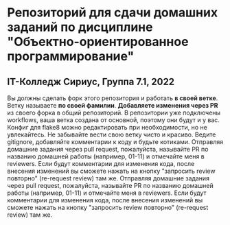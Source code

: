 # Репозиторий для сдачи домашних заданий по дисциплине "Объектно-ориентированное программирование" 
## IT-Колледж Сириус, Группа 7.1, 2022
Вы должны сделать форк этого репозитория и работать **в своей ветке**. Ветку называете **по своей фамилии**. **Добавляете изменения __через PR__** из своего форка в общий репозиторий. В репозитории уже подключены workflows, ваша ветка создана от основной, поэтому они будут и у вас. Конфиг для flake8 можно редактировать при необходимости, но не увлекайтесь. Не забывайте вести свою ветку чисто и красиво. Ведите gitignore, добавляйте комментарии к коду и будьте котиками.
Отправляя домашние задания через pull request, пожалуйста, называйте PR по названию домашней работы (например, 01-11) и отмечайте меня в reviewers. Если будут комментарии для изменения кода, после внесения изменений вы сможете нажать на кнопку "запросить review повторно" (re-request review) там же.
Отправляя домашние задания через pull request, пожалуйста, называйте PR по названию домашней работы (например, 01-11) и отмечайте меня в reviewers. Если будут комментарии для изменения кода, после внесения изменений вы сможете нажать на кнопку "запросить review повторно" (re-request review) там же.

